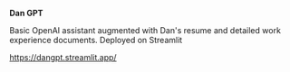 **Dan GPT**

Basic OpenAI assistant augmented with Dan's resume and detailed work experience documents.
Deployed on Streamlit

https://dangpt.streamlit.app/

